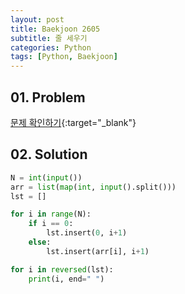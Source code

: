 ```yaml
---
layout: post
title: Baekjoon 2605
subtitle: 줄 세우기
categories: Python
tags: [Python, Baekjoon]
---
```


## 01. Problem

[문제 확인하기](https://www.acmicpc.net/problem/2605){:target="_blank"}

## 02. Solution

```Python
N = int(input())
arr = list(map(int, input().split()))
lst = []

for i in range(N):
    if i == 0:
        lst.insert(0, i+1)
    else:
        lst.insert(arr[i], i+1)

for i in reversed(lst):
    print(i, end=" ")
```
